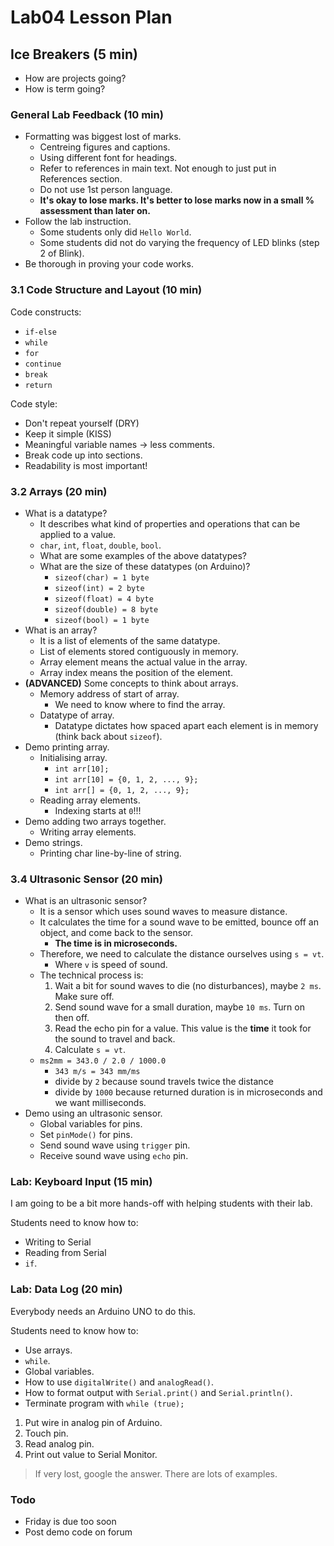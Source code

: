 # Lab04 Lesson Plan

## Ice Breakers (5 min)

- How are projects going?
- How is term going?

### General Lab Feedback (10 min)

- Formatting was biggest lost of marks.
    - Centreing figures and captions.
    - Using different font for headings.
    - Refer to references in main text. Not enough to just put in References section.
    - Do not use 1st person language.
    - **It's okay to lose marks. It's better to lose marks now in a small % assessment than later on.**
- Follow the lab instruction.
    - Some students only did `Hello World`.
    - Some students did not do varying the frequency of LED blinks (step 2 of Blink).
- Be thorough in proving your code works.

### 3.1 Code Structure and Layout (10 min)

Code constructs:
- `if-else`
- `while`
- `for`
- `continue`
- `break`
- `return`

Code style:
- Don't repeat yourself (DRY)
- Keep it simple (KISS)
- Meaningful variable names -> less comments.
- Break code up into sections.
- Readability is most important!

### 3.2 Arrays (20 min)

- What is a datatype?
    - It describes what kind of properties and operations that can be applied to a value.
    - `char`, `int`, `float`, `double`, `bool`.
    - What are some examples of the above datatypes?
    - What are the size of these datatypes (on Arduino)?
        - `sizeof(char) = 1 byte`
        - `sizeof(int) = 2 byte`
        - `sizeof(float) = 4 byte`
        - `sizeof(double) = 8 byte`
        - `sizeof(bool) = 1 byte`
- What is an array?
    - It is a list of elements of the same datatype.
    - List of elements stored contiguously in memory.
    - Array element means the actual value in the array.
    - Array index means the position of the element.
- **(ADVANCED)** Some concepts to think about arrays.
    - Memory address of start of array.
        - We need to know where to find the array.
    - Datatype of array.
        - Datatype dictates how spaced apart each element is in memory (think back about `sizeof`).
- Demo printing array.
    - Initialising array.
        - `int arr[10];`
        - `int arr[10] = {0, 1, 2, ..., 9};`
        - `int arr[] = {0, 1, 2, ..., 9};`
    - Reading array elements.
        - Indexing starts at `0`!!!
- Demo adding two arrays together.
    - Writing array elements.
- Demo strings.
    - Printing char line-by-line of string.

### 3.4 Ultrasonic Sensor (20 min)

- What is an ultrasonic sensor?
    - It is a sensor which uses sound waves to measure distance.
    - It calculates the time for a sound wave to be emitted, bounce off an object, and come back to the sensor.
        - **The time is in microseconds.**
    - Therefore, we need to calculate the distance ourselves using `s = vt`.
        - Where `v` is speed of sound.
    - The technical process is:
        1. Wait a bit for sound waves to die (no disturbances), maybe `2 ms`. Make sure off.
        1. Send sound wave for a small duration, maybe `10 ms`. Turn on then off.
        1. Read the echo pin for a value. This value is the **time** it took for the sound to travel and back.
        1. Calculate `s = vt`.
    - `ms2mm = 343.0 / 2.0 / 1000.0`
        - `343 m/s = 343 mm/ms`
        - divide by `2` because sound travels twice the distance
        - divide by `1000` because returned duration is in microseconds and we want milliseconds.
- Demo using an ultrasonic sensor.
    - Global variables for pins.
    - Set `pinMode()` for pins.
    - Send sound wave using `trigger` pin.
    - Receive sound wave using `echo` pin.

### Lab: Keyboard Input (15 min)

I am going to be a bit more hands-off with helping students with their lab.

Students need to know how to:
- Writing to Serial
- Reading from Serial
- `if`.

### Lab: Data Log (20 min)

Everybody needs an Arduino UNO to do this.

Students need to know how to:
- Use arrays.
- `while`.
- Global variables.
- How to use `digitalWrite()` and `analogRead()`.
- How to format output with `Serial.print()` and `Serial.println()`.
- Terminate program with `while (true);`

1. Put wire in analog pin of Arduino.
2. Touch pin.
3. Read analog pin.
4. Print out value to Serial Monitor.

> If very lost, google the answer. There are lots of examples.


### Todo

- Friday is due too soon
- Post demo code on forum
